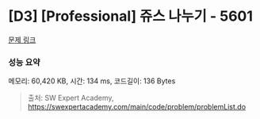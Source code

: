 # [D3] [Professional] 쥬스 나누기 - 5601 

[문제 링크](https://swexpertacademy.com/main/code/problem/problemDetail.do?contestProbId=AWXGAylqcdYDFAUo) 

### 성능 요약

메모리: 60,420 KB, 시간: 134 ms, 코드길이: 136 Bytes



> 출처: SW Expert Academy, https://swexpertacademy.com/main/code/problem/problemList.do